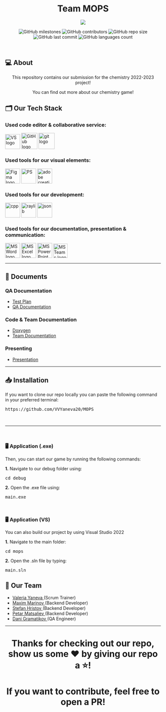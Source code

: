 <h1 align="center">Team MOPS</h1>
 
<p align="center">
<img src="https://i.imgur.com/SwaWzpj.png" align="center"/>
</p>
 
<p align = "center">
    <img alt="GitHub milestones" src="https://img.shields.io/github/milestones/all/VVYaneva20/MOPS?style=flat-square">
    <img alt="GitHub contributors" src="https://img.shields.io/github/contributors/VVYaneva20/MOPS?style=flat-square">
    <img alt="GitHub repo size" src="https://img.shields.io/github/repo-size/VVYaneva20/MOPS?style=flat-square">
    <img alt="GitHub last commit" src="https://img.shields.io/github/last-commit/VVYaneva20/MOPS?style=flat-square">
    <img alt="GitHub languages count"src="https://img.shields.io/github/languages/count/VVYaneva20/MOPS?style=flat-square">
</p>
</br>
 
## 💻 About
 
<p align="center">This repository contains our submission for the chemistry 2022-2023 project!</p>
<p align="center">You can find out more about our chemistry game!</p>
 
## 🗂️ Our Tech Stack
 
### Used code editor & collaborative service:
 
<p align="left">
    <a href="https://visualstudio.microsoft.com/vs/"><img src="https://static.wikia.nocookie.net/logopedia/images/6/62/Brand_Visual_Studio_Win_2019.svg/revision/latest/scale-to-width-down/250?cb=20191019024151" alt="VS logo" width=48px /></a>
    <a href="https://github.com/"><img src="https://img.icons8.com/nolan/344/github.png" alt="GitHub logo" width=52px /></a>
    <a href="https://git-scm.com/"><img src="https://img.icons8.com/nolan/344/git.png" alt="git logo" width=52px /></a>
</p>
 
### Used tools for our visual elements:
 
<p align="left">
    <a href="https://www.figma.com/"><img src="https://img.icons8.com/color/344/figma--v1.png" alt="Figma logo" width=48px/></a>
    <a href="https://www.adobe.com/products/photoshop.html"><img src="https://upload.wikimedia.org/wikipedia/commons/thumb/a/af/Adobe_Photoshop_CC_icon.svg/640px-Adobe_Photoshop_CC_icon.svg.png" alt="PS" width=48px /></a>
    <a href="https://www.adobe.com/creativecloud.html"><img src="https://www.adobe.com/content/dam/shared/images/product-icons/svg/creative-cloud.svg" alt="adobe creative cloud" width=48px /></a>
</p>
 
### Used tools for our development:
 
<p align="left">
    <a href="https://cplusplus.com/"><img src="https://upload.wikimedia.org/wikipedia/commons/thumb/1/18/ISO_C%2B%2B_Logo.svg/1822px-ISO_C%2B%2B_Logo.svg.png" alt="cpp" width=48px /></a>
    <a href="https://www.raylib.com/"><img src="https://upload.wikimedia.org/wikipedia/commons/f/f4/Raylib_logo.png" alt="raylib" width=48px /></a>
    <a href="https://www.json.org/json-en.html"><img src="https://upload.wikimedia.org/wikipedia/commons/thumb/c/c9/JSON_vector_logo.svg/1200px-JSON_vector_logo.svg.png" alt="json" width=48px /></a>
</p>
 
### Used tools for our documentation, presentation & communication:
 
<p align="left">
    <a href="https://www.microsoft.com/en-ww/microsoft-365/word"><img src="https://img.icons8.com/color/344/ms-word.png" alt="MS Word logo" width=48px /></a>
    <a href="https://www.microsoft.com/en-ww/microsoft-365/excel"><img src="https://img.icons8.com/color/344/ms-excel.png" alt="MS Excel logo" width=48px /></a>
    <a href="https://www.microsoft.com/en-ww/microsoft-365/powerpoint"><img src="https://img.icons8.com/color/344/ms-powerpoint.png" alt="MS PowerPoint logo" width=48px /></a>
    <a href="https://www.microsoft.com/en/microsoft-teams/group-chat-software"><img src="https://img.icons8.com/color/344/microsoft-teams.png" alt = "MS Teams logo" width=46px /></a>
</p>
 
<hr>
 
## 📄 Documents
 
### QA Documentation
 
- [Test Plan](https://github.com/VVYaneva20/MOPS/raw/main/documents/MOPS%20-%20test%20plan.docx)
- [QA Documentation](https://github.com/VVYaneva20/MOPS/raw/main/documents/MOPS%20-%20QA%20documentation.xlsx)
 
### Code & Team Documentation
 
- [Doxygen](https://mmmarinov20.github.io/mops-doxygen/)
- [Team Documentation](https://github.com/VVYaneva20/MOPS/raw/main/documents/MOPS%20-%20documentation.docx)
 
### Presenting
 
- [Presentation](https://github.com/VVYaneva20/MOPS/raw/main/documents/MOPS%20-%20presentation.pptx)
 
<hr>
 
## 📥 Installation
 
If you want to clone our repo locally you can paste the following command in your preferred terminal:
 
<pre>https://github.com/VVYaneva20/MOPS</pre>
 
<br>
 
<hr>
 
<br>
<h3>🖥 Application (.exe)</h3>
Then, you can start our game by running the following commands:
<br>
 
<b>1.</b> Navigate to our debug folder using:
 
<pre>cd debug</pre>
 
<b>2.</b> Open the .exe file using:
 
<pre>main.exe</pre>
 
<br>
<h3>🖥 Application (VS)</h3>
You can also build our project by using Visual Studio 2022
<br>
 
<b>1.</b> Navigate to the main folder:
 
<pre>cd mops</pre>
 
<b>2.</b> Open the .sln file by typing:
 
<pre>main.sln</pre>
 
## 🧒 Our Team
 
- <a href = "https://github.com/VVYaneva20"> Valeria Yaneva </a> (Scrum Trainer)
- <a href = "https://github.com/MMMarinov20"> Maxim Marinov </a> (Backend Developer)
- <a href = "https://github.com/SHHristov20"> Stefan Hristov </a> (Backend Developer)
- <a href = "https://github.com/PDMatsaliev20"> Petar Matsaliev </a> (Backend Developer)
- <a href = "https://github.com/DSGramatikov20"> Dani Gramatikov </a> (QA Engineer)
 
<hr>
 
<h1 align="center">Thanks for checking out our repo, show us some ❤️ by giving our repo a ⭐️!</h1>
<h1 align="center">If you want to contribute, feel free to open a PR!</h1>
